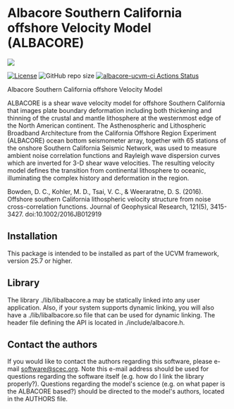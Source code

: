 # Albacore Southern California offshore Velocity Model (ALBACORE)

<a href="https://github.com/sceccode/albacore.git"><img src="https://github.com/sceccode/albacore/wiki/images/albacore_logo.png"></a>

[![License](https://img.shields.io/badge/License-BSD_3--Clause-blue.svg)](https://opensource.org/licenses/BSD-3-Clause)
![GitHub repo size](https://img.shields.io/github/repo-size/sceccode/albacore)
[![albacore-ucvm-ci Actions Status](https://github.com/SCECcode/albacore/workflows/albacore-ucvm-ci/badge.svg)](https://github.com/SCECcode/albacore/actions)

Albacore Southern California offshore Velocity Model

ALBACORE is a shear wave velocity model for offshore Southern California that images plate boundary deformation including both thickening and thinning of the crustal and mantle lithosphere at the westernmost edge of the North American continent. The Asthenospheric and Lithospheric Broadband Architecture from the California Offshore Region Experiment (ALBACORE) ocean bottom seismometer array, together with 65 stations of the onshore Southern California Seismic Network, was used to measure ambient noise correlation functions and Rayleigh wave dispersion curves which are inverted for 3-D shear wave velocities. The resulting velocity model defines the transition from continental lithosphere to oceanic, illuminating the complex history and deformation in the region.

Bowden, D. C., Kohler, M. D., Tsai, V. C., & Weeraratne, D. S. (2016). Offshore southern California lithospheric velocity structure from noise cross-correlation functions. Journal of Geophysical Research, 121(5), 3415-3427. doi:10.1002/2016JB012919

## Installation

This package is intended to be installed as part of the UCVM framework,
version 25.7 or higher. 

## Library

The library ./lib/libalbacore.a may be statically linked into any
user application. Also, if your system supports dynamic linking,
you will also have a ./lib/libalbacore.so file that can be used
for dynamic linking. The header file defining the API is located
in ./include/albacore.h.

## Contact the authors

If you would like to contact the authors regarding this software,
please e-mail software@scec.org. Note this e-mail address should
be used for questions regarding the software itself (e.g. how
do I link the library properly?). Questions regarding the model's
science (e.g. on what paper is the ALBACORE based?) should be directed
to the model's authors, located in the AUTHORS file.
